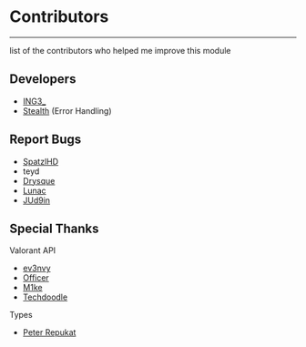 # Contributors

---

list of the contributors who helped me improve this module

## Developers

-   [ING3\_](https://github.com/KTNG-3)
-   [Stealth](https://github.com/mateie) (Error Handling)

## Report Bugs

-   [SpatzlHD](https://github.com/SpatzlHD)
-   teyd
-   [Drysque](https://github.com/Drysque)
-   [Lunac](https://github.com/Lunac-dev)
-   [JUd9in](https://github.com/JUd9in)

## Special Thanks

Valorant API

-   [ev3nvy](https://github.com/ev3nvy)
-   [Officer](https://github.com/NotOfficer)
-   [M1ke](https://github.com/HeyM1ke)
-   [Techdoodle](https://github.com/techchrism)

Types

-    [Peter Repukat](https://behind.flatspot.pictures/advanced-typescript-cheatsheet-pt-1/#validpaths-validpathtuples)